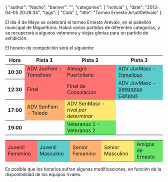 {
  "author": "Nacho", 
  "banner": "", 
  "categories": [
    "noticia"
  ], 
  "date": "2013-04-05 20:28:35", 
  "tags": [
    "Club"
  ], 
  "title": "Torneo Ernesto Ar\u00e9valo"
}

El día 4 de Mayo se celebrará el torneo Ernesto Arévalo, en el pabellón municipal de Miguelturra. Habrá varios partidos de diferentes categorías, y se recuperará a algunos veteranos y viejas glorias para un partido de exhibición. 

El horario de competición será el siguiente:

<table>
<tr><th>Hora</th><th>Pista 1</th><th>Pista 2</th><th>Pista 3</th></tr>
<tr>
<th>10:30</th>
<td bgcolor="#ff7373">ADV JuvFem - Tomelloso</td>
<td bgcolor="#ff7373">Almagro - Puertollano</td>
<td bgcolor="#5ccccc">ADV JuvMasc - <acronym <abbr title="No confirmado aún">Tomelloso</abbr></td>
</tr>

<tr>
<th>12:30</th>
<td bgcolor="#ff7373">Final</td>
<td bgcolor="#ff7373">Final de Consolación</td>
<td bgcolor="#5ccccc">ADV JuvMasc - <abbr title="No confirmado aún">Veteranos Campus</abbr></td>
</tr>

<tr>
<th>17:00</th>
<td bgcolor="#ffb273">ADV SenFem - Toledo</td>
<td bgcolor="#ffe773">ADV SenMasc - <em>rival por determinar</em></td>
<td> </td>
</tr>

<tr>
<th>19:00</th>
<td> </td>
<td bgcolor="#67e667">Veteranos 1 - Veteranos 2</td>
<td> </td>
</tr>
</table>

<p/>

<table>
<tr>
<td bgcolor="#ff7373">Juvenil Femenino</td>
<td bgcolor="#5ccccc">Juvenil Masculino</td>
<td bgcolor="#ffb273">Senior Femenino</td>
<td bgcolor="#ffe773">Senior Masculino</td>
<td bgcolor="#67e667">Amigos de Ernesto</td>
</tr>
</table>

Es posible que los horarios sufran algunas modificaciones, en función de la disponibilidad de los equipos rivales.

